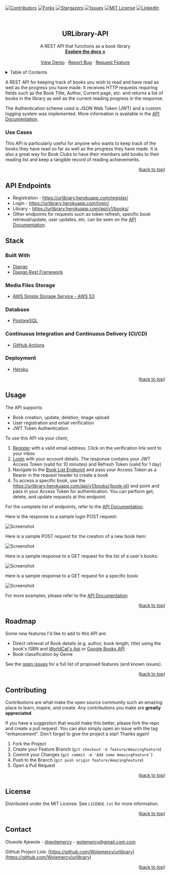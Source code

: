 <div id="top"></div>
<!--
*** Thanks for checking out the Best-README-Template. If you have a suggestion
*** that would make this better, please fork the repo and create a pull request
*** or simply open an issue with the tag "enhancement".
*** Don't forget to give the project a star!
*** Thanks again! Now go create something AMAZING! :D
-->



<!-- PROJECT SHIELDS -->
<!--
*** I'm using markdown "reference style" links for readability.
*** Reference links are enclosed in brackets [ ] instead of parentheses ( ).
*** See the bottom of this document for the declaration of the reference variables
*** for contributors-url, forks-url, etc. This is an optional, concise syntax you may use.
*** https://www.markdownguide.org/basic-syntax/#reference-style-links
-->
[![Contributors][contributors-shield]][contributors-url]
[![Forks][forks-shield]][forks-url]
[![Stargazers][stars-shield]][stars-url]
[![Issues][issues-shield]][issues-url]
[![MIT License][license-shield]][license-url]
[![LinkedIn][linkedin-shield]][linkedin-url]


<!-- PROJECT LOGO -->
<br />
<div align="center">
  <!--<a href="https://github.com/Wolemercy/urlibrary">
    <img src="images/logo.png" alt="Logo" width="80" height="80">
  </a> -->

<h2 align="center">URLibrary-API</h2>

  <p align="center">
    A REST API that functions as a book library
    <br />
    <a href="https://urlibrary.herokuapp.com/api/v1/docs/"><strong>Explore the docs »</strong></a>
    <br />
    <br />
    <a href="https://github.com/Wolemercy/urlibrary">View Demo</a>
    ·
    <a href="https://github.com/Wolemercy/urlibrary/issues">Report Bug</a>
    ·
    <a href="https://github.com/Wolemercy/urlibrary/issues">Request Feature</a>
  </p>
</div>



<!-- TABLE OF CONTENTS -->
<details>
  <summary>Table of Contents</summary>
  <ol>
    <li>
      <a href="#about-the-project">About The Project</a>
      <ul>
        <li><a href="#use-cases">Use Cases</a></li>
        <li><a href="#api-endpoints">API Endpoints</a></li>
      </ul>
    </li>
    <li><a href="#stack">Stack</a></li>
    <li><a href="#usage">Usage</a></li>
    <li><a href="#roadmap">Roadmap</a></li>
    <li><a href="#contributing">Contributing</a></li>
    <li><a href="#license">License</a></li>
    <li><a href="#contact">Contact</a></li>
    <li><a href="#acknowledgments">Acknowledgments</a></li>
  </ol>
</details>



<!-- ABOUT THE PROJECT -->
A REST API for keeping track of books you wish to read and have read as well as the progress you have made. It receives HTTP requests requiring fields such as the Book Title, Author, Current page, etc. and returns a list of books in the library as well as the current reading progress in the response.

The Authentication scheme used is JSON Web Token (JWT) and a custom logging system was implemented. More information is available in the [API Documentation](https://urlibrary.herokuapp.com/api/v1/docs/).

<!--Here's a blank template to get started: To avoid retyping too much info. Do a search and replace with your text editor for the following: `Wolemercy`, `urlibrary`, `wolemercy`, `wolemercy`, `wolemercy`, `gmail.com`, `project_title`, `project_description` -->

### Use Cases
This API is particularly useful for anyone who wants to keep track of the books they have read so far as well as the progress they have made. It is also a great way for Book Clubs to have their members add books to their reading list and keep a tangible record of reading achievements.
<p align="right">(<a href="#top">back to top</a>)</p>

## API Endpoints
* Registration - https://urlibrary.herokuapp.com/register/
* Login - https://urlibrary.herokuapp.com/login/
* Library - https://urlibrary.herokuapp.com/api/v1/books/
* Other endpoints for requests such as token refresh, specific book retrieval/update, user updates, etc. can be seen on the [API Documentation](https://urlibrary.herokuapp.com/api/v1/docs/).

## Stack

### Built With

* [Django](https://www.djangoproject.com/)
* [Django Rest Framework](https://www.django-rest-framework.org/)

### Media Files Storage
* [AWS Simple Storage Service - AWS S3](https://aws.amazon.com/)

### Database
* [PostgreSQL](https://www.postgresql.org/)

### Continuous Integration and Continuous Delivery (CI/CD)

* [GitHub Actions](https://github.com/features/actions)

### Deployment 
* [Heroku](https://heroku.com)

<p align="right">(<a href="#top">back to top</a>)</p>


<!-- USAGE EXAMPLES -->
## Usage

The API supports:
* Book creation, update, deletion, image upload
* User registration and email verification
* JWT Token Authentication

To use this API via your client,

1. [Register](https://urlibrary.herokuapp.com/register/) with a valid email address. Click on the verification link sent to your inbox 
2. [Login](https://urlibrary.herokuapp.com/login/) with your account details. The response contains your JWT Access Token (valid for 10 minutes) and Refresh Token (valid for 1 day)
3. Navigate to the [Book List Endpoint](https://urlibrary.herokuapp.com/api/v1/books/) and pass your Access Token as a Bearer in the request header to create a book
4. To access a specific book, use the https://urlibrary.herokuapp.com/api/v1/books/{book-id} end point and pass in your Access Token for authentication. You can perform get, delete, and update requests at this endpoint.

For the complete list of endpoints, refer to the [API Documentation](https://urlibrary.herokuapp.com/api/v1/docs/).

Here is the response to a sample login POST request:

![Screenshot](images/urlibrary-login.png)

Here is a sample POST request for the creation of a new book item:

![Screenshot](images/urlibrary-booklist-1.png)

Here is a sample response to a GET request for the list of a user's books:

![Screenshot](images/urlibrary-booklist-3.png)

Here is a sample response to a GET request for a specific book:

![Screenshot](images/urlibrary-bookretrieve-1.png)

For more examples, please refer to the [API Documentation](https://urlibrary.herokuapp.com/api/v1/docs/)

<p align="right">(<a href="#top">back to top</a>)</p>


<!-- ROADMAP -->
## Roadmap
Some new features I'd like to add to this API are:
- Direct retrieval of Book details (e.g. author, book length, title) using the book's ISBN and [WorldCat's Api](https://www.oclc.org/developer/develop/web-services/worldcat-search-api.en.html) or [Google Books API](https://developers.google.com/books)
- Book classification by Genre

See the [open issues](https://github.com/Wolemercy/urlibrary/issues) for a full list of proposed features (and known issues).

<p align="right">(<a href="#top">back to top</a>)</p>

<!-- CONTRIBUTING -->
## Contributing

Contributions are what make the open source community such an amazing place to learn, inspire, and create. Any contributions you make are **greatly appreciated**.

If you have a suggestion that would make this better, please fork the repo and create a pull request. You can also simply open an issue with the tag "enhancement".
Don't forget to give the project a star! Thanks again!

1. Fork the Project
2. Create your Feature Branch (`git checkout -b feature/AmazingFeature`)
3. Commit your Changes (`git commit -m 'Add some AmazingFeature'`)
4. Push to the Branch (`git push origin feature/AmazingFeature`)
5. Open a Pull Request

<p align="right">(<a href="#top">back to top</a>)</p>

<!-- LICENSE -->
## License

Distributed under the MIT License. See `LICENSE.txt` for more information.

<p align="right">(<a href="#top">back to top</a>)</p>

<!-- CONTACT -->
## Contact

Oluwole Ajewole - [@wolemercy](https://twitter.com/wolemercy) - wolemercy@gmail.com.com

GitHub Project Link: [https://github.com/Wolemercy/urlibrary](https://github.com/Wolemercy/urlibrary)


<p align="right">(<a href="#top">back to top</a>)</p>


<!-- MARKDOWN LINKS & IMAGES -->
<!-- https://www.markdownguide.org/basic-syntax/#reference-style-links -->
[contributors-shield]: https://img.shields.io/github/contributors/Wolemercy/urlibrary.svg?style=for-the-badge
[contributors-url]: https://github.com/Wolemercy/urlibrary/graphs/contributors
[forks-shield]: https://img.shields.io/github/forks/Wolemercy/urlibrary.svg?style=for-the-badge
[forks-url]: https://github.com/Wolemercy/urlibrary/network/members
[stars-shield]: https://img.shields.io/github/stars/Wolemercy/urlibrary.svg?style=for-the-badge
[stars-url]: https://github.com/Wolemercy/urlibrary/stargazers
[issues-shield]: https://img.shields.io/github/issues/Wolemercy/urlibrary.svg?style=for-the-badge
[issues-url]: https://github.com/Wolemercy/urlibrary/issues
[license-shield]: https://img.shields.io/github/license/Wolemercy/urlibrary.svg?style=for-the-badge
[license-url]: https://github.com/Wolemercy/urlibrary/blob/master/LICENSE.txt
[linkedin-shield]: https://img.shields.io/badge/-LinkedIn-black.svg?style=for-the-badge&logo=linkedin&colorB=555
[linkedin-url]: https://linkedin.com/in/wolemercy
[product-screenshot]: images/screenshot.png
